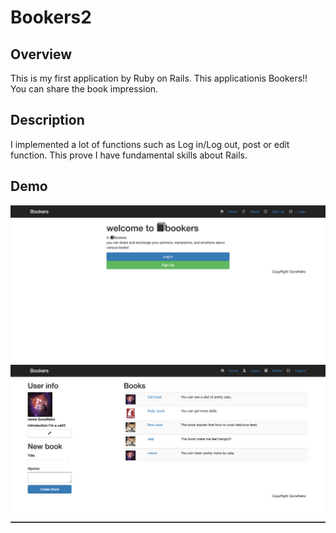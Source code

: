 # Bookers2

## Overview
This is my first application by Ruby on Rails.
This applicationis Bookers!!
You can share the book impression.

## Description
I implemented a lot of functions such as Log in/Log out, post or edit function.
This prove I have fundamental skills about Rails.

## Demo
![image1](sample_images/image2.png)
![image2](sample_images/image1.png)
